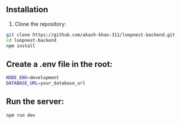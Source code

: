 ## Installation

1. Clone the repository:

```bash
git clone https://github.com/akash-khan-311/loopnest-backend.git
cd loopnest-backend
npm install
```

## Create a .env file in the root:

```bash
NODE_ENV=development
DATABASE_URL=your_database_url

```

## Run the server:

```bash
npm run dev
```
